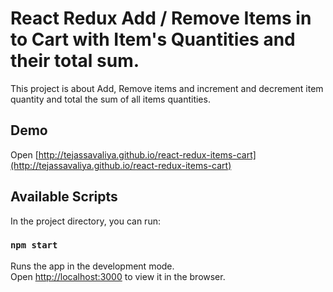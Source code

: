 # React Redux Add / Remove Items in to Cart with Item's Quantities and their total sum.

This project is about Add, Remove items and increment and decrement item quantity and total the sum of all items quantities.

## Demo
Open [http://tejassavaliya.github.io/react-redux-items-cart](http://tejassavaliya.github.io/react-redux-items-cart) 


## Available Scripts

In the project directory, you can run:

### `npm start`

Runs the app in the development mode.\
Open [http://localhost:3000](http://localhost:3000) to view it in the browser.
